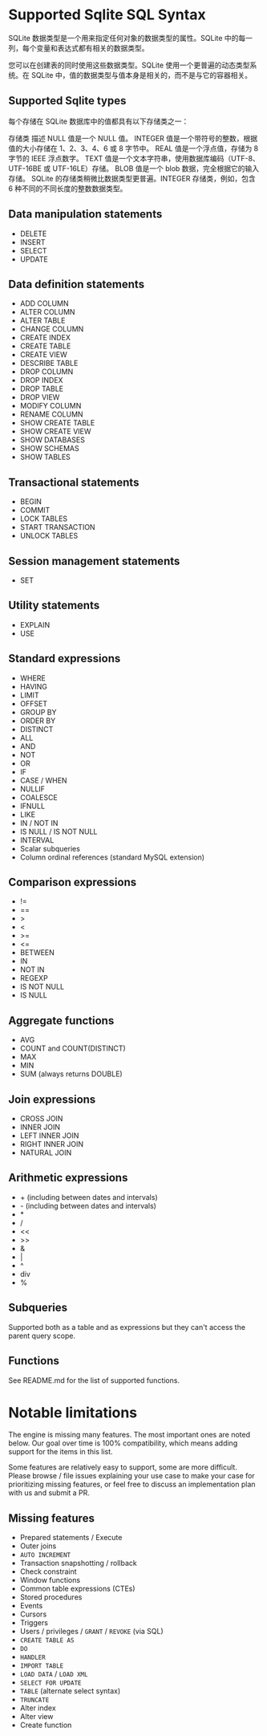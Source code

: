 # Supported Sqlite SQL Syntax

SQLite 数据类型是一个用来指定任何对象的数据类型的属性。SQLite 中的每一列，每个变量和表达式都有相关的数据类型。

您可以在创建表的同时使用这些数据类型。SQLite 使用一个更普遍的动态类型系统。在 SQLite 中，值的数据类型与值本身是相关的，而不是与它的容器相关。

## Supported Sqlite types
每个存储在 SQLite 数据库中的值都具有以下存储类之一：

存储类	描述
NULL	值是一个 NULL 值。
INTEGER	值是一个带符号的整数，根据值的大小存储在 1、2、3、4、6 或 8 字节中。
REAL	值是一个浮点值，存储为 8 字节的 IEEE 浮点数字。
TEXT	值是一个文本字符串，使用数据库编码（UTF-8、UTF-16BE 或 UTF-16LE）存储。
BLOB	值是一个 blob 数据，完全根据它的输入存储。
SQLite 的存储类稍微比数据类型更普遍。INTEGER 存储类，例如，包含 6 种不同的不同长度的整数数据类型。

## Data manipulation statements

- DELETE
- INSERT
- SELECT
- UPDATE

## Data definition statements

- ADD COLUMN
- ALTER COLUMN
- ALTER TABLE
- CHANGE COLUMN
- CREATE INDEX
- CREATE TABLE
- CREATE VIEW
- DESCRIBE TABLE
- DROP COLUMN
- DROP INDEX
- DROP TABLE
- DROP VIEW
- MODIFY COLUMN
- RENAME COLUMN
- SHOW CREATE TABLE
- SHOW CREATE VIEW
- SHOW DATABASES
- SHOW SCHEMAS
- SHOW TABLES

## Transactional statements

- BEGIN
- COMMIT
- LOCK TABLES
- START TRANSACTION
- UNLOCK TABLES

## Session management statements

- SET

## Utility statements

- EXPLAIN
- USE

## Standard expressions

- WHERE
- HAVING
- LIMIT
- OFFSET
- GROUP BY 
- ORDER BY
- DISTINCT 
- ALL
- AND
- NOT
- OR
- IF
- CASE / WHEN
- NULLIF
- COALESCE 
- IFNULL
- LIKE
- IN / NOT IN
- IS NULL / IS NOT NULL
- INTERVAL
- Scalar subqueries
- Column ordinal references (standard MySQL extension)

## Comparison expressions
- !=
- ==
- \>
- <
- \>=
- <=
- BETWEEN
- IN
- NOT IN
- REGEXP
- IS NOT NULL
- IS NULL

## Aggregate functions

- AVG
- COUNT and COUNT(DISTINCT)
- MAX
- MIN
- SUM (always returns DOUBLE)

## Join expressions

- CROSS JOIN
- INNER JOIN
- LEFT INNER JOIN
- RIGHT INNER JOIN
- NATURAL JOIN

## Arithmetic expressions

- \+ (including between dates and intervals)
- \- (including between dates and intervals)
- \*
- \/
- <<
- \>>
- &
- \|
- ^
- div
- %

## Subqueries

Supported both as a table and as expressions but they can't access the
parent query scope.

## Functions

See README.md for the list of supported functions.

# Notable limitations

The engine is missing many features. The most important ones are noted
below. Our goal over time is 100% compatibility, which means adding
support for the items in this list.

Some features are relatively easy to support, some are more
difficult. Please browse / file issues explaining your use case to
make your case for prioritizing missing features, or feel free to
discuss an implementation plan with us and submit a PR.

## Missing features

- Prepared statements / Execute
- Outer joins
- `AUTO INCREMENT`
- Transaction snapshotting / rollback
- Check constraint 
- Window functions
- Common table expressions (CTEs)
- Stored procedures
- Events
- Cursors
- Triggers
- Users / privileges / `GRANT` / `REVOKE` (via SQL)
- `CREATE TABLE AS`
- `DO`
- `HANDLER`
- `IMPORT TABLE`
- `LOAD DATA` / `LOAD XML`
- `SELECT FOR UPDATE`
- `TABLE` (alternate select syntax)
- `TRUNCATE`
- Alter index
- Alter view
- Create function
